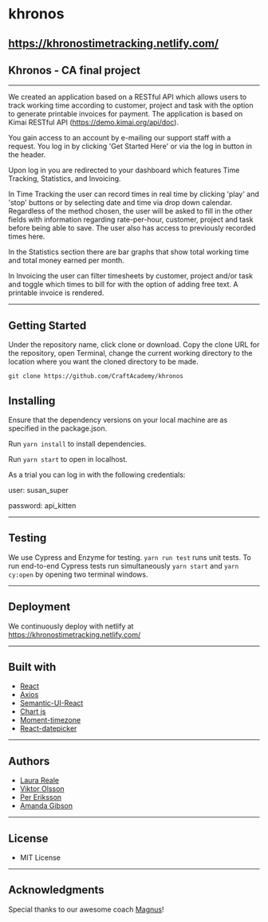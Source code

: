 # khronos

## https://khronostimetracking.netlify.com/

## Khronos - CA final project

---
We created an application based on a RESTful API which allows users to track working time according to customer, project and task with the option to generate printable invoices for payment. The application is based on Kimai RESTful API (https://demo.kimai.org/api/doc).

You gain access to an account by e-mailing our support staff with a request.
You log in by clicking 'Get Started Here' or via the log in button in the header.

Upon log in you are redirected to your dashboard which features Time Tracking, Statistics, and Invoicing.

In Time Tracking the user can record times in real time by clicking 'play' and 'stop' buttons or by selecting date and time via drop down calendar. Regardless of the method chosen, the user will be asked to fill in the other fields with information regarding rate-per-hour, customer, project and task before being able to save. The user also has access to previously recorded times here.

In the Statistics section there are bar graphs that show total working time and total money earned per month.

In Invoicing the user can filter timesheets by customer, project and/or task and toggle which times to bill for with the option of adding free text. A printable invoice is rendered.

---
## Getting Started
Under the repository name, click clone or download. Copy the clone URL for the repository, open Terminal, change the current working directory to the location where you want the cloned directory to be made.

 `git clone https://github.com/CraftAcademy/khronos`

## Installing
Ensure that the dependency versions on your local machine are as specified in the package.json.

Run `yarn install` to install dependencies.

Run `yarn start` to open in localhost.

As a trial you can log in with the following credentials:

user: susan_super

password: api_kitten

---
## Testing
We use Cypress and Enzyme for testing. `yarn run test` runs unit tests.
To run end-to-end Cypress tests run simultaneously `yarn start` and `yarn cy:open` by opening two terminal windows.

---
## Deployment
We continuously deploy with netlify at https://khronostimetracking.netlify.com/

---
## Built with
- [React](https://github.com/facebook/create-react-app)
- [Axios](https://github.com/axios/axios)
- [Semantic-UI-React](https://github.com/Semantic-Org/Semantic-UI-React)
- [Chart js](https://github.com/chartjs/Chart.js)
- [Moment-timezone](https://github.com/moment/moment-timezone)
- [React-datepicker](https://github.com/Hacker0x01/react-datepicker/)

---
## Authors
- [Laura Reale](https://github.com/LauraRe)
- [Viktor Olsson](https://github.com/vick3d)
- [Per Eriksson](https://github.com/perhegg)
- [Amanda Gibson](https://github.com/amandagibson)
---
## License
- MIT License

---
## Acknowledgments
Special thanks to our awesome coach [Magnus](https://github.com/magnus-thor)!
